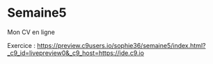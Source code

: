 # Semaine5
Mon CV en ligne

Exercice : https://preview.c9users.io/sophie36/semaine5/index.html?_c9_id=livepreview0&_c9_host=https://ide.c9.io
